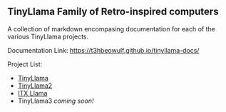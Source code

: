 ## TinyLlama Family of Retro-inspired computers

A collection of markdown encompasing documentation for each of the various TinyLlama projects.

Documentation Link: https://t3hbeowulf.github.io/tinyllama-docs/

Project List:
- [TinyLlama](https://github.com/eivindbohler/tinyllama)
- [TinyLlama2](https://github.com/eivindbohler/tinyllama2)
- [ITX Llama](https://github.com/eivindbohler/itxllama)
- TinyLlama3 _coming soon!_

